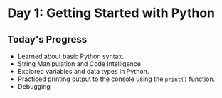 # Day 1: Getting Started with Python

## Today's Progress

- Learned about basic Python syntax.
- String Manipulation and Code Intelligence
- Explored variables and data types in Python.
- Practiced printing output to the console using the `print()` function.
- Debugging
